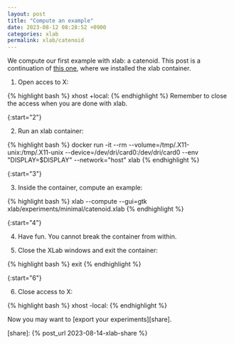 ```yaml
---
layout: post
title: "Compute an example"
date: 2023-08-12 08:28:52 +0900
categories: xlab
permalink: xlab/catenoid
---
```


We compute our first example with xlab: a catenoid.
This post is a continuation of [this one][install], where we installed the xlab container.

1. Open acces to X:

{% highlight bash %}
xhost +local:
{% endhighlight %}
Remember to close the access when you are done with xlab.

<!-- Omitting the following line will cause to start the ordering back from 0 -->

{:start="2"}

2. Run an xlab container:

{% highlight bash %}
docker run -it --rm --volume=/tmp/.X11-unix:/tmp/.X11-unix --device=/dev/dri/card0:/dev/dri/card0 --env "DISPLAY=$DISPLAY" --network="host" xlab
{% endhighlight %}

{:start="3"}

3. Inside the container, compute an example:

{% highlight bash %}
xlab --compute --gui=gtk xlab/experiments/minimal/catenoid.xlab
{% endhighlight %}

{:start="4"}

4. Have fun. You cannot break the container from within.

5. Close the XLab windows and exit the container:

{% highlight bash %}
exit
{% endhighlight %}

{:start="6"}

6. Close access to X:

{% highlight bash %}
xhost -local:
{% endhighlight %}

Now you may want to [export your experiments][share].

[install]: /xlab/install

[share]: {% post_url 2023-08-14-xlab-share %}
